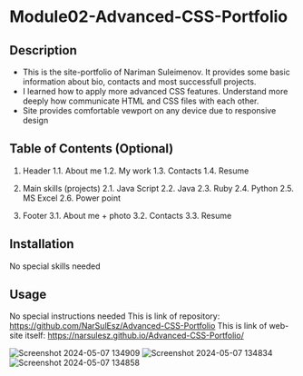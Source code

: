 # Module02-Advanced-CSS-Portfolio

## Description

- This is the site-portfolio of Nariman Suleimenov. It provides some basic information about bio, contacts and most successfull projects.
- I learned how to apply more advanced CSS features. Understand more deeply how communicate HTML and CSS files with each other. 
- Site provides comfortable vewport on any device due to responsive design
## Table of Contents (Optional)

1. Header
    1.1. About me
    1.2. My work
    1.3. Contacts
    1.4. Resume

2. Main skills (projects)
    2.1. Java Script
    2.2. Java
    2.3. Ruby
    2.4. Python
    2.5. MS Excel
    2.6. Power point
3. Footer
    3.1. About me + photo
    3.2. Contacts
    3.3. Resume
    

## Installation

No special skills needed

## Usage

No special instructions needed
This is link of repository: https://github.com/NarSulEsz/Advanced-CSS-Portfolio 
This is link of web-site itself: https://narsulesz.github.io/Advanced-CSS-Portfolio/

![Screenshot 2024-05-07 134909](https://github.com/NarSulEsz/Advanced-CSS-Portfolio/assets/162845160/a3ab8a22-1b78-4bf9-927c-a7770ace4c53)
![Screenshot 2024-05-07 134834](https://github.com/NarSulEsz/Advanced-CSS-Portfolio/assets/162845160/6a4c5b34-3c1c-4663-97c4-1546265952cb)
![Screenshot 2024-05-07 134858](https://github.com/NarSulEsz/Advanced-CSS-Portfolio/assets/162845160/f4f7abfc-fbd2-43d8-bd84-8ab1176f1881)
